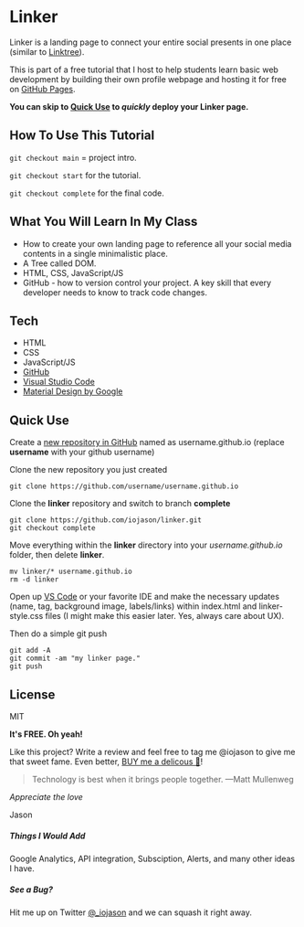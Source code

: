 # Linker
Linker is a landing page to connect your entire social presents in one place (similar to [Linktree]).

This is part of a free tutorial that I host to help students learn basic web development by building their own profile webpage and hosting it for free on [GitHub Pages]. 

**You can skip to [Quick Use](#quick-use) to *quickly* deploy your Linker page.**

## How To Use This Tutorial
`git checkout main` = project intro.

`git checkout start` for the tutorial.

`git checkout complete` for the final code.

## What You Will Learn In My Class
- How to create your own landing page to reference all your social media contents in a single minimalistic place.
- A Tree called DOM.
- HTML, CSS, JavaScript/JS
- GitHub - how to version control your project. A key skill that every developer needs to know to track code changes.

## Tech
- HTML 
- CSS
- JavaScript/JS
- [GitHub]
- [Visual Studio Code] 
- [Material Design by Google]

## Quick Use
Create a [new repository in GitHub] named as username.github.io (replace **username** with your github username)

Clone the new repository you just created
```
git clone https://github.com/username/username.github.io
```

Clone the **linker** repository and switch to branch **complete**
```
git clone https://github.com/iojason/linker.git
git checkout complete
```

Move everything within the **linker** directory into your *username.github.io* folder, then delete **linker**.
```
mv linker/* username.github.io
rm -d linker
```

Open up [VS Code] or your favorite IDE and make the necessary updates (name, tag, background image, labels/links) within index.html and linker-style.css files (I might make this easier later. Yes, always care about UX).

Then do a simple git push
```
git add -A
git commit -am "my linker page."
git push
```

## License

MIT

**It's FREE. Oh yeah!**

Like this project? Write a review and feel free to tag me @iojason to give me that sweet fame. Even better, [BUY me a delicous 🍕](https://www.buymeacoffee.com/iojason)!

> Technology is best when it brings people together.
> —Matt Mullenweg




*Appreciate the love*

Jason


##### Things I Would Add
Google Analytics, API integration, Subsciption, Alerts, and many other ideas I have. 

##### See a Bug?
Hit me up on Twitter [@_iojason] and we can squash it right away.


[LinkTree]: <https://linktr.ee/>
[Material Design by Google]: <https://m2.material.io/>
[Visual Studio Code]: <https://code.visualstudio.com/>
[VS Code]: <https://code.visualstudio.com/>
[GitHub]: <https://github.com/>
[GitHub Pages]: <https://pages.github.com/>
[new repository in GitHub]: <https://github.com/new/>
[@_iojason]: <https://twitter.com/_iojason>
